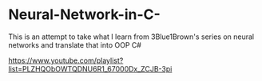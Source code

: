 # Neural-Network-in-C-
This is an attempt to take what I learn from 3Blue1Brown's series on neural networks and translate that into OOP C#

https://www.youtube.com/playlist?list=PLZHQObOWTQDNU6R1_67000Dx_ZCJB-3pi
